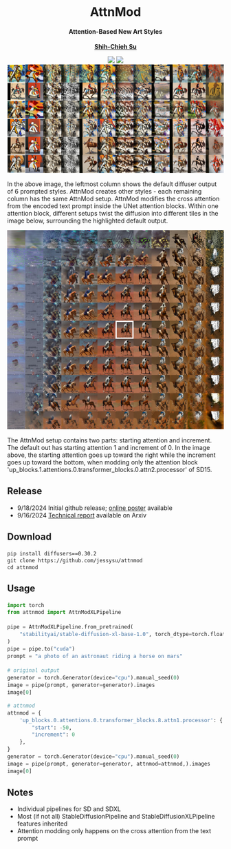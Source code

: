 <div align="center">
<h1>AttnMod</h1>
<h4>Attention-Based New Art Styles</h4>

[**Shih-Chieh Su**](https://www.linkedin.com/in/jessysu/)


<a href='https://attnmod.github.io/'><img src='https://img.shields.io/badge/Project-Page-green'></a>
<a href='https://arxiv.org/abs/2409.10028'><img src='https://img.shields.io/badge/Technique-Report-red'></a>
<img src='output/tiles/styles_6x1_1x12.jpg' width = 900 >
</div>

In the above image, the leftmost column shows the default diffuser output of 6 prompted styles. AttnMod creates other styles - each remaining column has the same AttnMod setup. AttnMod modifies the cross attention from the encoded text prompt inside the UNet attention blocks. Within one attention block, different setups twist the diffusion into different tiles in the image below, surrounding the highlighted default output.

<p align="center">
  <img src="output/tiles/U1A0A2.jpg" width = 900>
</p>

The AttnMod setup contains two parts: starting attention and increment. The default out has starting attention 1 and increment of 0. In the image above, the starting attention goes up toward the right while the increment goes up toward the bottom, when modding only the attention block 'up_blocks.1.attentions.0.transformer_blocks.0.attn2.processor' of SD15.

## Release
- 9/18/2024 Initial github release; [online poster](https://attnmod.github.io) available
- 9/16/2024 [Technical report](https://www.arxiv.org/pdf/2409.10028) available on Arxiv

## Download

```
pip install diffusers==0.30.2
git clone https://github.com/jessysu/attnmod
cd attnmod
```

## Usage

```python
import torch
from attnmod import AttnModXLPipeline

pipe = AttnModXLPipeline.from_pretrained(
    "stabilityai/stable-diffusion-xl-base-1.0", torch_dtype=torch.float16
)
pipe = pipe.to("cuda")
prompt = "a photo of an astronaut riding a horse on mars"

# original output
generator = torch.Generator(device="cpu").manual_seed(0)
image = pipe(prompt, generator=generator).images
image[0]
```

```python
# attnmod
attnmod = {
    'up_blocks.0.attentions.0.transformer_blocks.8.attn1.processor': {
        "start": -50,
        "increment": 0
    },
}
generator = torch.Generator(device="cpu").manual_seed(0)
image = pipe(prompt, generator=generator, attnmod=attnmod,).images
image[0]
```

## Notes
- Individual pipelines for SD and SDXL
- Most (if not all) StableDiffusionPipeline and StableDiffusionXLPipeline features inherited
- Attention modding only happens on the cross attention from the text prompt
